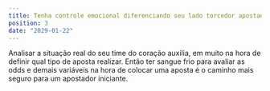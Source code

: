 ```yaml
---
title: Tenha controle emocional diferenciando seu lado torcedor apostador.
position: 3
date: "2029-01-22"
---
```

Analisar a situação real do seu time do coração auxilia, em muito na hora de definir qual tipo de aposta realizar. Então ter sangue frio para avaliar as odds e demais variáveis na hora de colocar uma aposta é o caminho mais seguro para um apostador iniciante.
